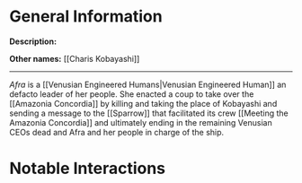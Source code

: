 # General Information
**Description:** 

**Other names:** [[Charis Kobayashi]]

---
*Afra* is a [[Venusian Engineered Humans|Venusian Engineered Human]] an defacto leader of her people. She enacted a coup to take over the [[Amazonia Concordia]] by killing and taking the place of Kobayashi and sending a message to the [[Sparrow]] that facilitated its crew [[Meeting the Amazonia Concordia]] and ultimately ending in the remaining Venusian CEOs dead and Afra and her people in charge of the ship.

# Notable Interactions
